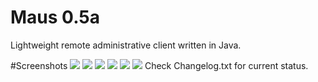 # Maus 0.5a
Lightweight remote administrative client written in Java.


#Screenshots
![](https://i.imgur.com/02wob8K.png)
![](https://i.imgur.com/J1kkham.png)
![](https://i.imgur.com/LVcESGN.png)
![](https://i.imgur.com/Tc0bTSS.png)
![](https://i.imgur.com/Wmjhj6B.png)
![](https://i.imgur.com/RfNziID.png)
Check Changelog.txt for current status.
